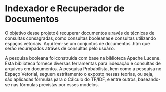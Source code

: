 # Indexador e Recuperador de Documentos

O objetivo desse projeto é recuperar documentos através de técnicas de consultas consagradas, como consultas booleanas e consultas utilizando espaços vetoriais. Aqui tem-se um conjuntos de documentos .htm que serão recurepados atráves de consultas pelo usuário.

A pesquisa booleana foi construida com base na biblioteca Apache Lucene. Esta biblioteca fornece diversas ferramentas para indexação e consultas de arquivos em documentos. A pesquisa Probabilista, bem como a pesquisa no Espaço Vetorial, seguem estritamento o exposto nessas teorias, ou seja, são aplicadas fórmulas para o Cálculo do TF/IDF, e entre outros, baseando-se nas fórmulas previstas por esses modelos.
